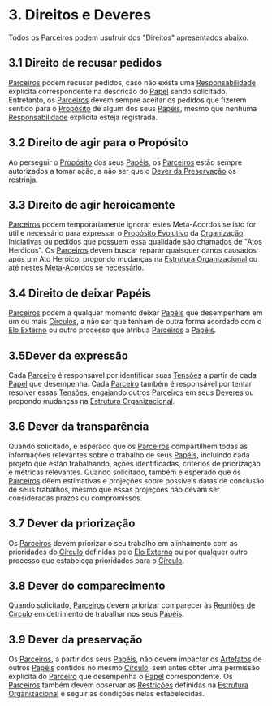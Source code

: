 # 3. <span id="direitos-e-deveres">Direitos e Deveres</span>

Todos os [Parceiros](organizacao.md#parceiros) podem usufruir dos "Direitos" apresentados abaixo.

## 3.1 <span id="direito-de-recusar-pedidos">Direito de recusar pedidos</span>

[Parceiros](organizacao.md#parceiros) podem recusar pedidos, caso não exista uma [Responsabilidade](estrutura-organizacional.md#papeis) explícita correspondente na descrição do [Papel](estrutura-organizacional.md#papeis) sendo solicitado. Entretanto, os [Parceiros](organizacao.md#parceiros) devem sempre aceitar os pedidos que fizerem sentido para o [Propósito](estrutura-organizacional.md#papeis) de algum dos seus [Papéis](estrutura-organizacional.md#papeis), mesmo que nenhuma [Responsabilidade](estrutura-organizacional.md#papeis) explícita esteja registrada.

## 3.2 <span id="direito-de-agir-para-o-proposito">Direito de agir para o Propósito</span>

Ao perseguir o [Propósito](estrutura-organizacional.md#papeis) dos seus [Papéis](estrutura-organizacional.md#papeis), os [Parceiros](organizacao.md#parceiros) estão sempre autorizados a tomar ação, a não ser que o [Dever da Preservação](direitos-e-deveres.md#dever-da-preservacao) os restrinja.

## 3.3 <span id="direito-de-agir-heroicamente">Direito de agir heroicamente</span>

[Parceiros](organizacao.md#parceiros) podem temporariamente ignorar estes Meta-Acordos se isto for útil e necessário para expressar o [Propósito Evolutivo](organizacao.md#proposito-evolutivo) da [Organização](organizacao.md). Iniciativas ou pedidos que possuem essa qualidade são chamados de "Atos Heróicos". Os [Parceiros](organizacao.md#parceiros) devem buscar reparar quaisquer danos causados após um Ato Heróico, propondo mudanças na [Estrutura Organizacional](estrutura-organizacional.md) ou até nestes [Meta-Acordos](direitos-e-deveres.md#meta-acordos) se necessário.

## 3.4 <span id="direito-de-deixar-papeis">Direito de deixar Papéis</span>

[Parceiros](organizacao.md#parceiros) podem a qualquer momento deixar [Papéis](estrutura-organizacional.md#papeis) que desempenham em um ou mais [Círculos](estrutura-organizacional.md#circulos), a não ser que tenham de outra forma acordado com o [Elo Externo](papeis-essenciais.md#elo-externo) ou outro processo que atribua [Parceiros](organizacao.md#parceiros) a [Papéis](estrutura-organizacional.md#papeis).

## 3.5<span id="dever-da-expressao">Dever da expressão</span>

Cada [Parceiro](organizacao.md#parceiros) é responsável por identificar suas [Tensões](organizacao.md#tensoes) a partir de cada [Papel](estrutura-organizacional.md#papeis) que desempenha. Cada [Parceiro](organizacao.md#parceiros) também é responsável por tentar resolver essas [Tensões](organizacao.md#tensoes), engajando outros [Parceiros](organizacao.md#parceiros) em seus [Deveres](direitos-e-deveres.md#direitos-e-deveres) ou propondo mudanças na [Estrutura Organizacional](estrutura-organizacional.md).

## 3.6 <span id="dever-da-transparencia">Dever da transparência</span>

Quando solicitado, é esperado que os [Parceiros](organizacao.md#parceiros) compartilhem todas as informações relevantes sobre o trabalho de seus [Papéis](estrutura-organizacional.md#papeis), incluindo cada projeto que estão trabalhando, ações identificadas, critérios de priorização e métricas relevantes. Quando solicitado, também é esperado que os [Parceiros](organizacao.md#parceiros) dêem estimativas e projeções sobre possíveis datas de conclusão de seus trabalhos, mesmo que essas projeções não devam ser consideradas prazos ou compromissos.

## 3.7 <span id="dever-da-priorizacao">Dever da priorização</span>

Os [Parceiros](organizacao.md#parceiros) devem priorizar o seu trabalho em alinhamento com as prioridades do [Círculo](estrutura-organizacional.md#circulos) definidas pelo [Elo Externo](papeis-essenciais.md#elo-externo) ou por qualquer outro processo que estabeleça prioridades para o [Círculo](estrutura-organizacional.md#circulos).

## 3.8 <span id="dever-do-comparecimento">Dever do comparecimento</span>

Quando solicitado, [Parceiros](organizacao.md#parceiros) devem priorizar comparecer às [Reuniões de Círculo](reunioes-de-circulo.md) em detrimento de trabalhar nos seus [Papéis](estrutura-organizacional.md#papeis).

## 3.9 <span id="dever-da-preservacao">Dever da preservação</span>

Os [Parceiros](organizacao.md#parceiros), a partir dos seus [Papéis](estrutura-organizacional.md#papeis), não devem impactar os [Artefatos](estrutura-organizacional.md#papeis) de outros [Papéis](estrutura-organizacional.md#papeis) contidos no mesmo [Círculo](estrutura-organizacional.md#circulos), sem antes obter uma permissão explícita do [Parceiro](organizacao.md#parceiros) que desempenha o [Papel](estrutura-organizacional.md#papeis) correspondente. Os [Parceiros](organizacao.md#parceiros) também devem observar as [Restrições](estrutura-organizacional.md#restricoes) definidas na [Estrutura Organizacional](estrutura-organizacional.md) e seguir as condições nelas estabelecidas.
